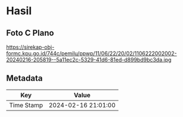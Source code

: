 # Hasil

## Foto C Plano

https://sirekap-obj-formc.kpu.go.id/744c/pemilu/ppwp/11/06/22/20/02/1106222002002-20240216-205819--5a11ec2c-5329-41d6-81ed-d899bd9bc3da.jpg


## Metadata

| Key        | Value               |
| ---------- | ------------------- |
| Time Stamp | 2024-02-16 21:01:00 |




